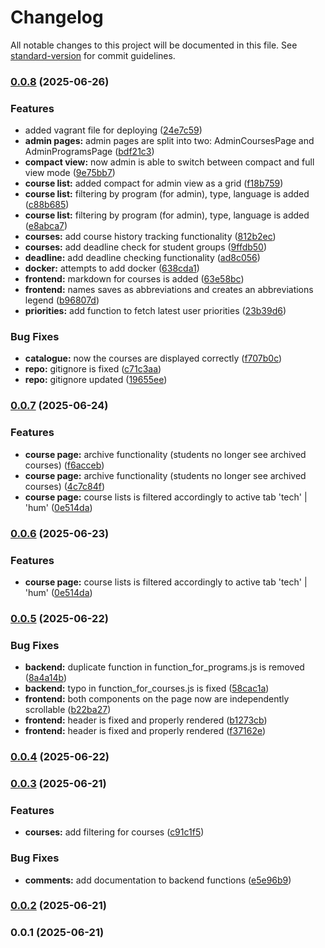 # Changelog

All notable changes to this project will be documented in this file. See [standard-version](https://github.com/conventional-changelog/standard-version) for commit guidelines.

### [0.0.8](https://gitlab.pg.innopolis.university/makeyourchoice-team-17/makeyourchoice/compare/v0.0.7...v0.0.8) (2025-06-26)


### Features

* added vagrant file for deploying ([24e7c59](https://gitlab.pg.innopolis.university/makeyourchoice-team-17/makeyourchoice/commit/24e7c59983cd5cafe6b5f545d4c7fa2b3760470b))
* **admin pages:** admin pages are split into two: AdminCoursesPage and AdminProgramsPage ([bdf21c3](https://gitlab.pg.innopolis.university/makeyourchoice-team-17/makeyourchoice/commit/bdf21c345804c5dbbf6325a493c39d2853fde43f))
* **compact view:** now admin is able to switch between compact and full view mode ([9e75bb7](https://gitlab.pg.innopolis.university/makeyourchoice-team-17/makeyourchoice/commit/9e75bb76b5925b7fc086b1bc04a5735c4aed89db))
* **course list:** added compact for admin view as a grid ([f18b759](https://gitlab.pg.innopolis.university/makeyourchoice-team-17/makeyourchoice/commit/f18b759e0c063c95a517b0c520bda3b324f4940b))
* **course list:** filtering by program (for admin), type, language is added ([c88b685](https://gitlab.pg.innopolis.university/makeyourchoice-team-17/makeyourchoice/commit/c88b6859ec6a754af1ea82b6d96693fe6b57f007))
* **course list:** filtering by program (for admin), type, language is added ([e8abca7](https://gitlab.pg.innopolis.university/makeyourchoice-team-17/makeyourchoice/commit/e8abca759cd5e2bd93711fe0da50eef7935c0ed7))
* **courses:** add course history tracking functionality ([812b2ec](https://gitlab.pg.innopolis.university/makeyourchoice-team-17/makeyourchoice/commit/812b2ecf53705b6774d7b10fb7592dbffed5d3c3))
* **courses:** add deadline check for student groups ([9ffdb50](https://gitlab.pg.innopolis.university/makeyourchoice-team-17/makeyourchoice/commit/9ffdb5024a66991503f9dd7a1c652d7e69d7a689))
* **deadline:** add deadline checking functionality ([ad8c056](https://gitlab.pg.innopolis.university/makeyourchoice-team-17/makeyourchoice/commit/ad8c05606d4e95ea50f837c003f8d64cf90b3ff0))
* **docker:** attempts to add docker ([638cda1](https://gitlab.pg.innopolis.university/makeyourchoice-team-17/makeyourchoice/commit/638cda1e41d2d8d5d0f19f9bba6fec0ec535b474))
* **frontend:** markdown for courses is added ([63e58bc](https://gitlab.pg.innopolis.university/makeyourchoice-team-17/makeyourchoice/commit/63e58bccdda273daf3cb4b2b8206bb1848ccff91))
* **frontend:** names saves as abbreviations and creates an abbreviations legend ([b96807d](https://gitlab.pg.innopolis.university/makeyourchoice-team-17/makeyourchoice/commit/b96807d910670280114d584bfc47bf34fdf8fadd))
* **priorities:** add function to fetch latest user priorities ([23b39d6](https://gitlab.pg.innopolis.university/makeyourchoice-team-17/makeyourchoice/commit/23b39d69632a0f4b751776a8f34f12c9bd2b738f))


### Bug Fixes

* **catalogue:** now the courses are displayed correctly ([f707b0c](https://gitlab.pg.innopolis.university/makeyourchoice-team-17/makeyourchoice/commit/f707b0c2812913c24713b08fb3a1740d509c601e))
* **repo:** gitignore is fixed ([c71c3aa](https://gitlab.pg.innopolis.university/makeyourchoice-team-17/makeyourchoice/commit/c71c3aa1a396fc7b6cc0fd8f63c3c6d18a04a5f5))
* **repo:** gitignore updated ([19655ee](https://gitlab.pg.innopolis.university/makeyourchoice-team-17/makeyourchoice/commit/19655eebbc28345cbd7479d0a822be00b84c617c))

### [0.0.7](https://gitlab.pg.innopolis.university/makeyourchoice-team-17/makeyourchoice/compare/v0.0.5...v0.0.7) (2025-06-24)


### Features

* **course page:** archive functionality (students no longer see archived courses) ([f6acceb](https://gitlab.pg.innopolis.university/makeyourchoice-team-17/makeyourchoice/commit/f6acceb2d461f19d2a9bec4b1c6ba8d65faacc00))
* **course page:** archive functionality (students no longer see archived courses) ([4c7c84f](https://gitlab.pg.innopolis.university/makeyourchoice-team-17/makeyourchoice/commit/4c7c84f1ee116e285d0520843f55c81e06a74f26))
* **course page:** course lists is filtered accordingly to active tab 'tech' | 'hum' ([0e514da](https://gitlab.pg.innopolis.university/makeyourchoice-team-17/makeyourchoice/commit/0e514daf98fb530b8a337e02df3a274d882c4142))

### [0.0.6](https://gitlab.pg.innopolis.university/makeyourchoice-team-17/makeyourchoice/compare/v0.0.5...v0.0.6) (2025-06-23)


### Features

* **course page:** course lists is filtered accordingly to active tab 'tech' | 'hum' ([0e514da](https://gitlab.pg.innopolis.university/makeyourchoice-team-17/makeyourchoice/commit/0e514daf98fb530b8a337e02df3a274d882c4142))

### [0.0.5](https://gitlab.pg.innopolis.university/makeyourchoice-team-17/makeyourchoice/compare/v0.0.4...v0.0.5) (2025-06-22)


### Bug Fixes

* **backend:** duplicate function in function_for_programs.js is removed ([8a4a14b](https://gitlab.pg.innopolis.university/makeyourchoice-team-17/makeyourchoice/commit/8a4a14b546f99a633188f9377b0f059d937aba8c))
* **backend:** typo in function_for_courses.js is fixed ([58cac1a](https://gitlab.pg.innopolis.university/makeyourchoice-team-17/makeyourchoice/commit/58cac1ac9aabe18307276c1e7749de54002c95b1))
* **frontend:** both components on the page now are independently scrollable ([b22ba27](https://gitlab.pg.innopolis.university/makeyourchoice-team-17/makeyourchoice/commit/b22ba27b5379ffa48a5e63f3ac49f11946006e8a))
* **frontend:** header is fixed and properly rendered ([b1273cb](https://gitlab.pg.innopolis.university/makeyourchoice-team-17/makeyourchoice/commit/b1273cb03e6986fa999ce5a8f6acf6a30c7b50e8))
* **frontend:** header is fixed and properly rendered ([f37162e](https://gitlab.pg.innopolis.university/makeyourchoice-team-17/makeyourchoice/commit/f37162e12fa1a1e61396a53335072d1a3b3a598e))

### [0.0.4](https://gitlab.pg.innopolis.university/makeyourchoice-team-17/makeyourchoice/compare/v0.0.3...v0.0.4) (2025-06-22)

### [0.0.3](https://gitlab.pg.innopolis.university/makeyourchoice-team-17/makeyourchoice/compare/v0.0.2...v0.0.3) (2025-06-21)


### Features

* **courses:** add filtering for courses ([c91c1f5](https://gitlab.pg.innopolis.university/makeyourchoice-team-17/makeyourchoice/commit/c91c1f5fa96bebec217272bd328dacf24851e2ed))


### Bug Fixes

* **comments:** add documentation to backend functions ([e5e96b9](https://gitlab.pg.innopolis.university/makeyourchoice-team-17/makeyourchoice/commit/e5e96b9fbec99c59f03b33e1841dc3920fd88fc6))

### [0.0.2](https://gitlab.pg.innopolis.university/makeyourchoice-team-17/makeyourchoice/compare/v0.0.1...v0.0.2) (2025-06-21)

### 0.0.1 (2025-06-21)
